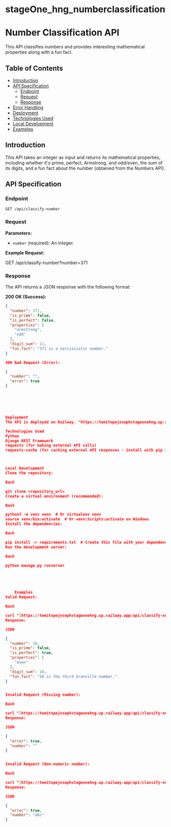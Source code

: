 # stageOne_hng_numberclassification

# Number Classification API

This API classifies numbers and provides interesting mathematical properties along with a fun fact.

## Table of Contents

- [Introduction](#introduction)
- [API Specification](#api-specification)
    - [Endpoint](#endpoint)
    - [Request](#request)
    - [Response](#response)
- [Error Handling](#error-handling)
- [Deployment](#deployment)
- [Technologies Used](#technologies-used)
- [Local Development](#local-development)
- [Examples](#examples)

## Introduction

This API takes an integer as input and returns its mathematical properties, including whether it's prime, perfect, Armstrong, and odd/even, the sum of its digits, and a fun fact about the number (obtained from the Numbers API).

## API Specification

### Endpoint

`GET /api/classify-number`

### Request

**Parameters:**

- `number` (required): An integer.

**Example Request:**

GET /api/classify-number?number=371

### Response

The API returns a JSON response with the following format:

**200 OK (Success):**




```json
{
  "number": 371,
  "is_prime": false,
  "is_perfect": false,
  "properties": [
    "armstrong",
    "odd"
  ],
  "digit_sum": 11,
  "fun_fact": "371 is a narcissistic number."
}

400 Bad Request (Error):

{
  "number": "",
  "error": true
}






Deployment
The API is deployed on Railway. "https://temitopejosephstageonehng.up.railway.app/api/classify-number?number="

Technologies Used
Python
Django REST Framework
requests (for making external API calls)
requests-cache (for caching external API responses - install with pip install requests-cache)



Local Development
Clone the repository:

Bash

git clone <repository_url>
Create a virtual environment (recommended):

Bash

python3 -m venv venv  # Or virtualenv venv
source venv/bin/activate  # Or venv\Scripts\activate on Windows
Install the dependencies:

Bash

pip install -r requirements.txt  # Create this file with your dependencies
Run the development server:

Bash

python manage.py runserver





    Examples
Valid Request:

Bash

curl "[https://temitopejosephstageonehng.up.railway.app/api/classify-number?number=28](https://temitopejosephstageonehng.up.railway.app/api/classify-number?number=28)"
Response:

JSON

{
  "number": 28,
  "is_prime": false,
  "is_perfect": true,
  "properties": [
    "even"
  ],
  "digit_sum": 10,
  "fun_fact": "28 is the third Granville number."
}


Invalid Request (Missing number):

Bash

curl "[https://temitopejosephstageonehng.up.railway.app/api/classify-number](https://www.google.com/search?q=https://temitopejosephstageonehng.up.railway.app/api/classify-number)"  # No number parameter
Response:

JSON

{
  "error": true,
  "number": ""
}


Invalid Request (Non-numeric number):

Bash

curl "[https://temitopejosephstageonehng.up.railway.app/api/classify-number?number=abc](https://temitopejosephstageonehng.up.railway.app/api/classify-number?number=abc)"
Response:

JSON

{
  "error": true,
  "number": "abc"
}

 
 



